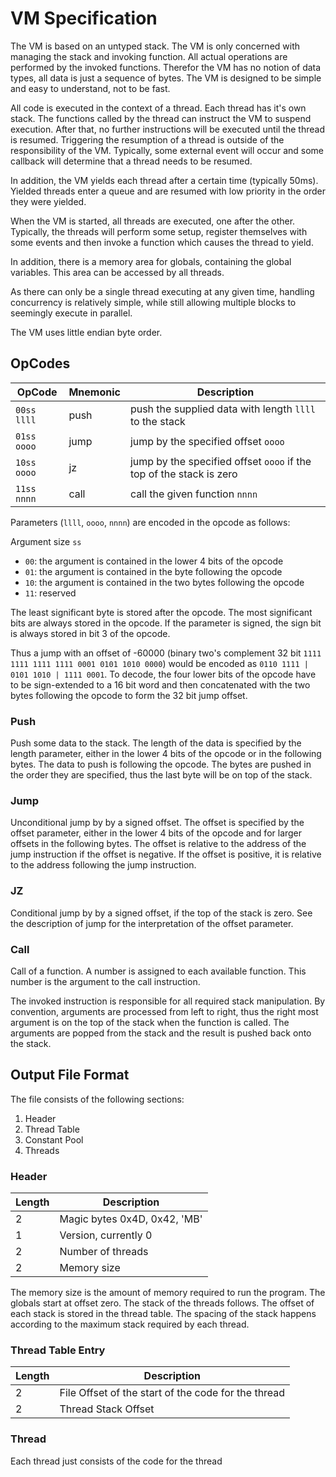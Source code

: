 # VM Specification

The VM is based on an untyped stack. The VM is only concerned with managing the stack and invoking function. All actual operations are performed by the invoked functions. Therefor the VM has no notion of data types, all data is just a sequence of bytes. The VM is designed to be simple and easy to understand, not to be fast.

All code is executed in the context of a thread. Each thread has it's own stack. The functions called by the thread can instruct the VM to suspend execution. After that, no further instructions will be executed until the thread is resumed. Triggering the resumption of a thread is outside of the responsibility of the VM. Typically, some external event will occur and some callback will determine that a thread needs to be resumed.

In addition, the VM yields each thread after a certain time (typically 50ms). Yielded threads enter a queue and are resumed with low priority in the order they were yielded.

When the VM is started, all threads are executed, one after the other. Typically, the threads will perform some setup, register themselves with some events and then invoke a function which causes the thread to yield.

In addition, there is a memory area for globals, containing the global variables. This area can be accessed by all threads.

As there can only be a single thread executing at any given time, handling concurrency is relatively simple, while still allowing multiple blocks to seemingly execute in parallel.

The VM uses little endian byte order.

## OpCodes

| OpCode      | Mnemonic | Description                                                         |
| ----------- | -------- | ------------------------------------------------------------------- |
| `00ss llll` | push     | push the supplied data with length `llll` to the stack              |
| `01ss oooo` | jump     | jump by the specified offset `oooo`                                 |
| `10ss oooo` | jz       | jump by the specified offset `oooo` if the top of the stack is zero |
| `11ss nnnn` | call     | call the given function `nnnn`                                      |

Parameters (`llll`, `oooo`, `nnnn`) are encoded in the opcode as follows:

Argument size `ss`

- `00`: the argument is contained in the lower 4 bits of the opcode
- `01`: the argument is contained in the byte following the opcode
- `10`: the argument is contained in the two bytes following the opcode
- `11`: reserved

The least significant byte is stored after the opcode. The most significant bits are always stored in the opcode. If the parameter is signed, the sign bit is always stored in bit 3 of the opcode.

Thus a jump with an offset of -60000 (binary two's complement 32 bit `1111 1111 1111 1111 0001 0101 1010 0000`) would be encoded as `0110 1111 | 0101 1010 | 1111 0001`. To decode, the four lower bits of the opcode have to be sign-extended to a 16 bit word and then concatenated with the two bytes following the opcode to form the 32 bit jump offset.

### Push

Push some data to the stack. The length of the data is specified by the length parameter, either in the lower 4 bits of the opcode or in the following bytes. The data to push is following the opcode. The bytes are pushed in the order they are specified, thus the last byte will be on top of the stack.

### Jump

Unconditional jump by by a signed offset. The offset is specified by the offset parameter, either in the lower 4 bits of the opcode and for larger offsets in the following bytes. The offset is relative to the address of the jump instruction if the offset is negative. If the offset is positive, it is relative to the address following the jump instruction.

### JZ

Conditional jump by by a signed offset, if the top of the stack is zero. See the description of jump for the interpretation of the offset parameter.

### Call

Call of a function. A number is assigned to each available function. This number is the argument to the call instruction.

The invoked instruction is responsible for all required stack manipulation. By convention, arguments are processed from left to right, thus the right most argument is on the top of the stack when the function is called. The arguments are popped from the stack and the result is pushed back onto the stack.

## Output File Format

The file consists of the following sections:

1. Header
1. Thread Table
1. Constant Pool
1. Threads

### Header

| Length | Description                  |
| ------ | ---------------------------- |
| 2      | Magic bytes 0x4D, 0x42, 'MB' |
| 1      | Version, currently 0         |
| 2      | Number of threads            |
| 2      | Memory size                  |

The memory size is the amount of memory required to run the program. The globals start at offset zero. The stack of the threads follows. The offset of each stack is stored in the thread table. The spacing of the stack happens according to the maximum stack required by each thread.

### Thread Table Entry

| Length | Description                                         |
| ------ | --------------------------------------------------- |
| 2      | File Offset of the start of the code for the thread |
| 2      | Thread Stack Offset                                 |

### Thread

Each thread just consists of the code for the thread
